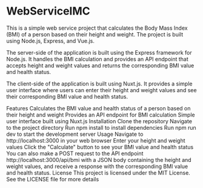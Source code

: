 # WebServiceIMC

This is a simple web service project that calculates the Body Mass Index (BMI) of a person based on their height and weight. The project is built using Node.js, Express, and Vue.js.

The server-side of the application is built using the Express framework for Node.js. It handles the BMI calculation and provides an API endpoint that accepts height and weight values and returns the corresponding BMI value and health status.

The client-side of the application is built using Nuxt.js. It provides a simple user interface where users can enter their height and weight values and see their corresponding BMI value and health status.

Features
Calculates the BMI value and health status of a person based on their height and weight
Provides an API endpoint for BMI calculation
Simple user interface built using Nuxt.js
Installation
Clone the repository
Navigate to the project directory
Run npm install to install dependencies
Run npm run dev to start the development server
Usage
Navigate to http://localhost:3000 in your web browser
Enter your height and weight values
Click the "Calculate" button to see your BMI value and health status
You can also make a POST request to the API endpoint http://localhost:3000/api/bmi with a JSON body containing the height and weight values, and receive a response with the corresponding BMI value and health status.
License
This project is licensed under the MIT License. See the LICENSE file for more details
